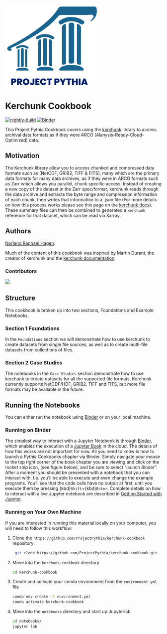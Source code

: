 <img src="thumbnail.png" alt="thumbnail" width="300"/>

# Kerchunk Cookbook

[![nightly-build](https://github.com/ProjectPythia/cookbook-template/actions/workflows/nightly-build.yaml/badge.svg)](https://github.com/ProjectPythia/cookbook-template/actions/workflows/nightly-build.yaml)
[![Binder](http://binder.mypythia.org/badge_logo.svg)](http://binder.mypythia.org/v2/gh/ProjectPythia/cookbook-template/main?labpath=notebooks)

This Project Pythia Cookbook covers using the [kerchunk](https://fsspec.github.io/kerchunk/) library to access archival data formats as if they were ARCO (Alanysis-Ready-Cloud-Optimized) data. 

## Motivation


The Kerchunk library allow you to access chunked and compressed data formats such as (NetCDF, GRIB2, TIFF & FITS), many which are the primary data formats for many data archives, as if they were in ARCO formats such as Zarr which allows you parallel, chunk specific access. Instead of creating a new copy of the dataset in the Zarr spec/format, kerchunk reads through the data archive and extracts the byte range and compression information of each chunk, then writes that information to a .json file (For more details on how this process works please see this page on the [kerchunk docs](https://fsspec.github.io/kerchunk/detail.html)). 
These summary files can then be combined to generated a `kerchunk` reference for that dataset, which can be read via Xarray. 



## Authors

[Norland Raphael Hagen](@first-author).

Much of the content of this cookbook was inspired by Martin Durant, the creator of kerchunk and the [kerchunk documentation](https://fsspec.github.io/kerchunk/). 

### Contributors

<a href="https://github.com/ProjectPythia/cookbook-template/graphs/contributors">
  <img src="https://contrib.rocks/image?repo=ProjectPythia/cookbook-template" />
</a>

## Structure

This cookbook is broken up into two sections, Foundations and Example Notebooks. 

### Section 1 Foundations

In the `Foundations` section we will demonstrate how to use kerchunk to create datasets from single file sources, as well as to create multi-file datasets from collections of files.

### Section 2 Case Studies

The notebooks in the `Case Studies` section demonstrate how to use kerchunk to create datasets for all the supported file formats. Kerchunk currently supports NetCDF/HDF, GRIB2, TIFF and FITS, but more file formats may be available in the future.


## Running the Notebooks
You can either run the notebook using [Binder](https://mybinder.org/) or on your local machine.

### Running on Binder

The simplest way to interact with a Jupyter Notebook is through
[Binder](https://mybinder.org/), which enables the execution of a
[Jupyter Book](https://jupyterbook.org) in the cloud. The details of how this works are not
important for now. All you need to know is how to launch a Pythia
Cookbooks chapter via Binder. Simply navigate your mouse to
the top right corner of the book chapter you are viewing and click
on the rocket ship icon, (see figure below), and be sure to select
“launch Binder”. After a moment you should be presented with a
notebook that you can interact with. I.e. you’ll be able to execute
and even change the example programs. You’ll see that the code cells
have no output at first, until you execute them by pressing
{kbd}`Shift`\+{kbd}`Enter`. Complete details on how to interact with
a live Jupyter notebook are described in [Getting Started with
Jupyter](https://foundations.projectpythia.org/foundations/getting-started-jupyter.html).

### Running on Your Own Machine
If you are interested in running this material locally on your computer, you will need to follow this workflow:


1. Clone the `https://github.com/ProjectPythia/kerchunk-cookbook` repository:

   ```bash
    git clone https://github.com/ProjectPythia/kerchunk-cookbook.git
    ```  
1. Move into the `kerchunk-cookbook` directory
    ```bash
    cd kerchunk-cookbook
    ```  
1. Create and activate your conda environment from the `environment.yml` file
    ```bash
    conda env create -f environment.yml
    conda activate kerchunk-cookbook
    ```  
1.  Move into the `notebooks` directory and start up Jupyterlab
    ```bash
    cd notebooks/
    jupyter lab
    ```
